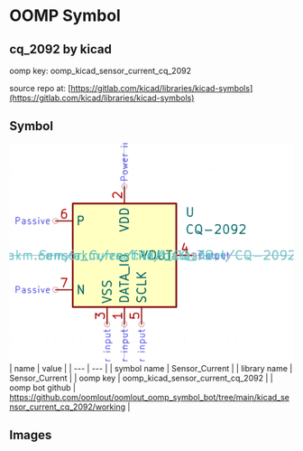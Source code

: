 # OOMP Symbol  
## cq_2092  by kicad  
  
oomp key: oomp_kicad_sensor_current_cq_2092  
  
source repo at: [https://gitlab.com/kicad/libraries/kicad-symbols](https://gitlab.com/kicad/libraries/kicad-symbols)  
## Symbol  
  
[![working.png](working_600.png)](working.png)  
| name | value | 
| --- | --- | 
| symbol name | Sensor_Current | 
| library name | Sensor_Current | 
| oomp key | oomp_kicad_sensor_current_cq_2092 | 
| oomp bot github | https://github.com/oomlout/oomlout_oomp_symbol_bot/tree/main/kicad_sensor_current_cq_2092/working | 
## Images  
